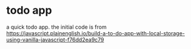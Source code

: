 # todo app

a quick todo app. the initial code is from https://javascript.plainenglish.io/build-a-to-do-app-with-local-storage-using-vanilla-javascript-f76dd2ea9c79